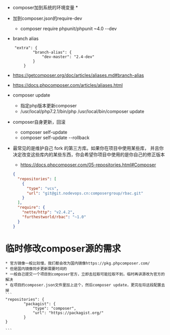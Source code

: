 * composer加到系统的环境变量
    * 
* 加到composer.json的require-dev
    * composer require  phpunit/phpunit ~4.0 --dev

* branch alias
```
    "extra": {
            "branch-alias": {
                "dev-master": "2.4-dev"
            }
        }
```

* https://getcomposer.org/doc/articles/aliases.md#branch-alias
* https://docs.phpcomposer.com/articles/aliases.html


* composer update
    * 指定php版本更新composer
    * /usr/local/php7.2.1/bin/php /usr/local/bin/composer update
    
* composer自身更新，回滚
    * composer self-update
    * composer self-update --rollback
    
* 最常见的是维护自己 fork 的第三方库。如果你在项目中使用某些库，
并且你决定改变这些库内的某些东西，你会希望你项目中使用的是你自己的修正版本
    * https://docs.phpcomposer.com/05-repositories.html#Composer
    ```json
    {
      "repositories": [
        {
          "type": "vcs",
          "url": "git@git.nodevops.cn:composergroup/rbac.git"
        }
      ],
      "require": {
        "nette/http": "v2.4.2",
        "furthestworld/rbac": "~1.0"
      }
    }
    ```

# 临时修改composer源的需求
    * 官方镜像一般比较慢，我们都会改为国内镜像https://pkg.phpcomposer.com/
    * 但是国内镜像同步更新需要时间的
    * 一般自己提交一个项目到composer官方，立即去拉取可能拉取不到，临时再讲源改为官方的解决
    * 在项目的composer.json文件里加上这个，然后composer update，更完在将这段配置去掉
    ```
    "repositories": {
            "packagist": {
                "type": "composer",
                "url": "https://packagist.org/"
            }
    }
        
    ```
    
    